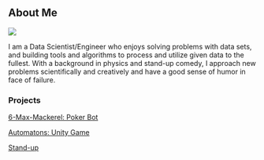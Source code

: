 ## About Me

![](https://imgur.com/YqlnZgm.jpg)

I am a Data Scientist/Engineer who enjoys solving problems with data sets, and building tools and algorithms to process and utilize given data to the fullest. With a background in physics and stand-up comedy, I approach new problems scientifically and creatively and have a good sense of humor in face of failure.

### Projects

[6-Max-Mackerel: Poker Bot](https://vonce.github.io/6-Max-Mackerel/)

[Automatons: Unity Game](https://vonce.github.io/Automatons-0.2/)

[Stand-up](https://youtu.be/MDH4zXgZh-A)
